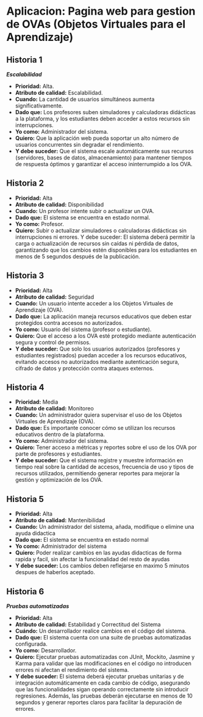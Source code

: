 # Aplicacion: Pagina web para gestion de OVAs (Objetos Virtuales para el Aprendizaje)

## Historia 1
***Escalabilidad***
- **Prioridad:** Alta. 
- **Atributo de calidad:** Escalabilidad.
- **Cuando:** La cantidad de usuarios simultáneos aumenta significativamente.  
- **Dado que:** Los profesores suben simuladores y calculadoras didácticas a la plataforma, y los estudiantes deben acceder a estos recursos sin interrupciones.  
- **Yo como:** Administrador del sistema.  
- **Quiero:** Que la aplicación web pueda soportar un alto número de usuarios concurrentes sin degradar el rendimiento.  
- **Y debe suceder:** Que el sistema escale automáticamente sus recursos (servidores, bases de datos, almacenamiento) para mantener tiempos de respuesta óptimos y garantizar el acceso ininterrumpido a los OVA.

## Historia 2
- **Prioridad:** Alta
- **Atributo de calidad:** Disponibilidad
- **Cuando:** Un profesor intente subir o actualizar un OVA.
- **Dado que:** El sistema se encuentra en estado normal.
- **Yo como:** Profesor.
- **Quiero:** Subir o actualizar simuladores o calculadoras didácticas sin interrupciones ni errores.
Y debe suceder: El sistema deberá permitir la carga o actualización de recursos sin caídas ni pérdida de datos, garantizando que los cambios estén disponibles para los estudiantes en menos de 5 segundos después de la publicación.

## Historia 3

- **Prioridad:** Alta  
- **Atributo de calidad:** Seguridad  
- **Cuando:** Un usuario intente acceder a los Objetos Virtuales de Aprendizaje (OVA).  
- **Dado que:** La aplicación maneja recursos educativos que deben estar protegidos contra accesos no autorizados.  
- **Yo como:** Usuario del sistema (profesor o estudiante).  
- **Quiero:** Que el acceso a los OVA esté protegido mediante autenticación segura y control de permisos.  
- **Y debe suceder:** Que solo los usuarios autorizados (profesores y estudiantes registrados) puedan acceder a los recursos educativos, evitando accesos no autorizados mediante autenticación segura, cifrado de datos y protección contra ataques externos. 

## Historia 4

- **Prioridad:** Media  
- **Atributo de calidad:** Monitoreo  
- **Cuando:** Un administrador quiera supervisar el uso de los Objetos Virtuales de Aprendizaje (OVA).  
- **Dado que:** Es importante conocer cómo se utilizan los recursos educativos dentro de la plataforma.  
- **Yo como:** Administrador del sistema.  
- **Quiero:** Tener acceso a métricas y reportes sobre el uso de los OVA por parte de profesores y estudiantes.  
- **Y debe suceder:** Que el sistema registre y muestre información en tiempo real sobre la cantidad de accesos, frecuencia de uso y tipos de recursos utilizados, permitiendo generar reportes para mejorar la gestión y optimización de los OVA.  

## Historia 5
- **Prioridad:** Alta
- **Atributo de calidad:** Mantenibilidad
- **Cuando:** Un administrador del sistema, añada, modifique o elimine una ayuda didactica
- **Dado que:** El sistema se encuentra en estado normal
- **Yo como:** Administrador del sistema
- **Quiero:** Poder realizar cambios en las ayudas didacticas de forma rapida y facil, sin afectar la funcionalidad del resto de ayudas
- **Y debe suceder:** Los cambios deben reflejarse en maximo 5 minutos despues de haberlos aceptado.

## Historia 6
***Pruebas automatizadas***
- **Prioridad:** Alta
- **Atributo de calidad:** Estabilidad y Correctitud del Sistema
- **Cuándo:** Un desarrollador realice cambios en el código del sistema.
- **Dado que:** El sistema cuenta con una suite de pruebas automatizadas configurada.
- **Yo como:** Desarrollador.
- **Quiero:** Ejecutar pruebas automatizadas con JUnit, Mockito, Jasmine y Karma para validar que las modificaciones en el código no introducen errores ni afectan el rendimiento del sistema.
- **Y debe suceder:** El sistema deberá ejecutar pruebas unitarias y de integración automáticamente en cada cambio de código, asegurando que las funcionalidades sigan operando correctamente sin introducir regresiones. Además, las pruebas deberán ejecutarse en menos de 10 segundos y generar reportes claros para facilitar la depuración de errores.


